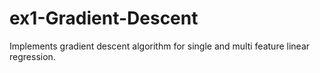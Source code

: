 # ex1-Gradient-Descent
Implements gradient descent algorithm for single and multi feature linear regression.
